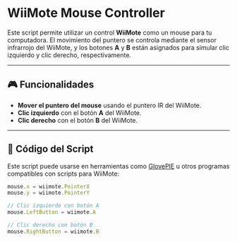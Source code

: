 # WiiMote Mouse Controller

Este script permite utilizar un control **WiiMote** como un mouse para tu computadora. El movimiento del puntero se controla mediante el sensor infrarrojo del WiiMote, y los botones **A** y **B** están asignados para simular clic izquierdo y clic derecho, respectivamente.

---

## 🎮 Funcionalidades

- **Mover el puntero del mouse** usando el puntero IR del WiiMote.
- **Clic izquierdo** con el botón **A** del WiiMote.
- **Clic derecho** con el botón **B** del WiiMote.

---

## 🧩 Código del Script

Este script puede usarse en herramientas como [GlovePIE](http://glovepie.org) u otros programas compatibles con scripts para WiiMote:

```javascript
mouse.x = wiimote.PointerX
mouse.y = wiimote.PointerY

// Clic izquierdo con botón A
mouse.LeftButton = wiimote.A

// Clic derecho con botón B
mouse.RightButton = wiimote.B
